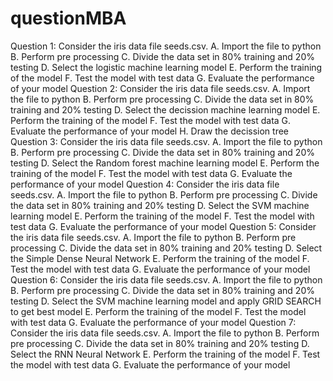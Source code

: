 # questionMBA
Question 1: Consider the iris data file seeds.csv. A. Import the file to python B. Perform pre processing C. Divide the data set in 80% training and 20% testing D. Select the logistic machine learning model E. Perform the training of the model F. Test the model with test data G. Evaluate the performance of your model
Question 2: Consider the iris data file seeds.csv. A. Import the file to python B. Perform pre processing C. Divide the data set in 80% training and 20% testing D. Select the decission machine learning model E. Perform the training of the model F. Test the model with test data G. Evaluate the performance of your model H. Draw the decission tree
Question 3: Consider the iris data file seeds.csv. A. Import the file to python B. Perform pre processing C. Divide the data set in 80% training and 20% testing D. Select the Random forest machine learning model E. Perform the training of the model F. Test the model with test data G. Evaluate the performance of your model
Question 4: Consider the iris data file seeds.csv. A. Import the file to python B. Perform pre processing C. Divide the data set in 80% training and 20% testing D. Select the SVM machine learning model E. Perform the training of the model F. Test the model with test data G. Evaluate the performance of your model
Question 5: Consider the iris data file seeds.csv. A. Import the file to python B. Perform pre processing C. Divide the data set in 80% training and 20% testing D. Select the Simple Dense Neural Network E. Perform the training of the model F. Test the model with test data G. Evaluate the performance of your model
Question 6: Consider the iris data file seeds.csv. A. Import the file to python B. Perform pre processing C. Divide the data set in 80% training and 20% testing D. Select the SVM machine learning model and apply GRID SEARCH to get best model E. Perform the training of the model F. Test the model with test data G. Evaluate the performance of your model
Question 7: Consider the iris data file seeds.csv. A. Import the file to python B. Perform pre processing C. Divide the data set in 80% training and 20% testing D. Select the RNN Neural Network E. Perform the training of the model F. Test the model with test data G. Evaluate the performance of your model
